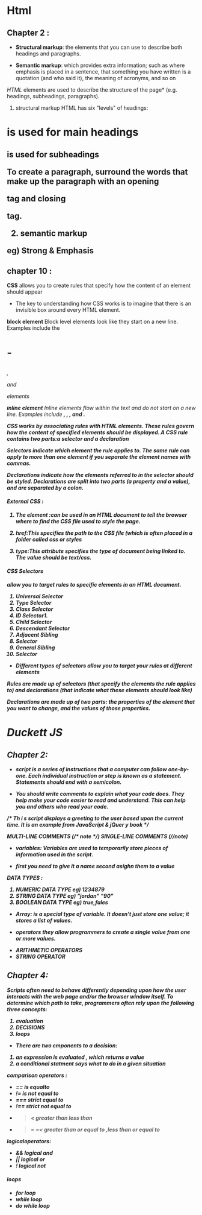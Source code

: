 # Html
## Chapter 2 :

* **Structural markup**: the elements that you can use to
describe both headings and paragraphs.

* **Semantic markup**: which provides extra information; such
as where emphasis is placed in a sentence, that something
you have written is a quotation (and who said it), the
meaning of acronyms, and so on

*HTML* elements are used to describe the structure of
the page* (e.g. headings, subheadings, paragraphs).

1. structural markup
HTML has six "levels" of
headings:
<h1> is used for main headings
<h2> is used for subheadings

<p>
To create a paragraph, surround
the words that make up the
paragraph with an opening <p>
tag and closing </p> tag.

2. semantic markup

eg) Strong & Emphasis

## chapter 10 :

**CSS** allows you to create rules that specify how the content of
an element should appear

* The key to understanding how CSS works is to
imagine that there is an invisible box around
every HTML element.

**block element** Block level elements look
like they start on a new line.
Examples include the <h1>-
<h6>, <p> and <div> elements

**inline element** Inline elements flow within the
text and do not start on a new
line. Examples include <b>, <i>,
<img>, <em> and <span>.

CSS works by associating rules with HTML elements. These rules govern
how the content of specified elements should be displayed. A CSS rule
contains two parts:**a selector and a declaration**

*Selectors* indicate which
element the rule applies to.
The same rule can apply to
more than one element if you
separate the element names
with commas.

*Declarations* indicate how
the elements referred to in
the selector should be styled.
Declarations are split into two
parts (a property and a value),
and are separated by a colon.

#### External CSS : 

1. The <link> element :can be used
in an HTML document to tell the
browser where to find the CSS
file used to style the page.

2. href:This specifies the path to the
CSS file (which is often placed in
a folder called css or styles 

3. type:This attribute specifies the type
of document being linked to. The
value should be text/css.

#### CSS Selectors
 allow you to target rules to specific elements
in an HTML document. 

1. Universal Selector
2. Type Selector
3. Class Selector
4. ID Selector1.
5. Child Selector
6. Descendant Selector
7. Adjacent Sibling
8. Selector
9. General Sibling
10. Selector

* Different types of selectors allow you to target your
rules at different elements

Rules are made up of **selectors** (that specify the elements the rule applies to) and **declarations** (that
indicate what these elements should look like)

**Declarations** are made up of two parts: the properties
of the element that you want to change, and the values
of those properties. 


#  Duckett JS

## Chapter 2:

* **script** is a series of instructions that a computer can follow one-by-one.
Each individual instruction or step is known as a statement.
Statements should end with a semicolon.

* You should write comments to explain what your code does.
They help make your code easier to read and understand.
This can help you and others who read your code. 

/* Th i s script displays a greeting to the user based upon the current time.
It is an example from JavaScript & jQuer y book */ 

MULTI-LINE COMMENTS (/* note */)
SINGLE-LINE COMMENTS (//note)

* **variables**: Variables are used to temporarily store pieces of information used in the script.
 - first you need to give it a name second asighn them to a value 

DATA TYPES :
1. NUMERIC DATA TYPE eg) 1234879
2. STRING DATA TYPE  eg) "jordan" "90" 
3. BOOLEAN DATA TYPE eg) true,fales

* **Array**: is a special type of variable. It doesn't
just store one value; it stores a list of values. 

* **operators** they allow programmers to create a single value from one or more values.
- ARITHMETIC OPERATORS
- STRING OPERATOR


## Chapter 4:

Scripts often need to behave differently depending upon how the user interacts with the web
page and/or the browser window itself. To determine which path to take, programmers often
rely upon the following three concepts: 
1. evaluation
2. DECISIONS
3. loops

* There are two cmponents to a decision:
1. an expression is evaluated , which returns a value
2. a conditional statment says what to do in a given situation 

comparison operators :
* == is equalto
* != is not equal to
* === strict equal to
* !== strict not equal to 
* >< greater than less than 
* >= =< greater than or equal to ,less than or equal to 

logicaloperators:
* && logical and
* || logical or 
* ! logical not 

#### loops
- for loop
- while loop 
- do while loop 